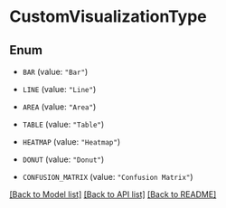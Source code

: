 # CustomVisualizationType

## Enum


* `BAR` (value: `"Bar"`)

* `LINE` (value: `"Line"`)

* `AREA` (value: `"Area"`)

* `TABLE` (value: `"Table"`)

* `HEATMAP` (value: `"Heatmap"`)

* `DONUT` (value: `"Donut"`)

* `CONFUSION_MATRIX` (value: `"Confusion Matrix"`)


[[Back to Model list]](../README.md#documentation-for-models) [[Back to API list]](../README.md#documentation-for-api-endpoints) [[Back to README]](../README.md)


